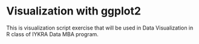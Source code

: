 # Visualization with ggplot2

This is visualization script exercise that will be used in Data Visualization in R class of IYKRA Data MBA program.
